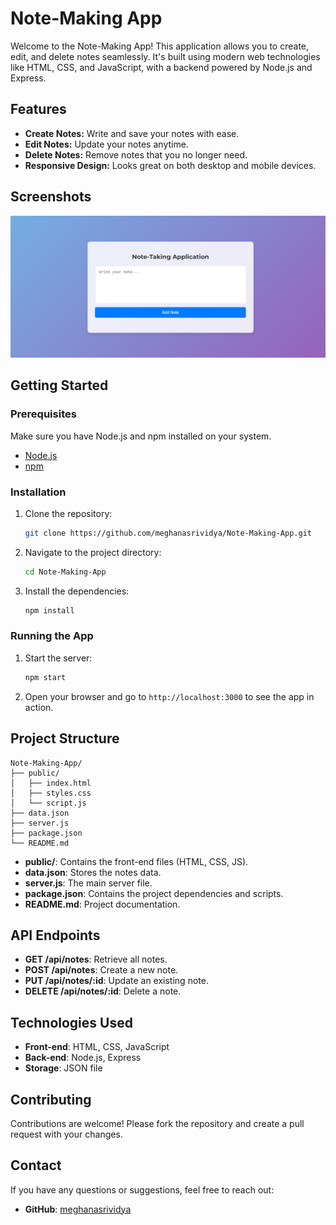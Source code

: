 # Note-Making App

Welcome to the Note-Making App! This application allows you to create, edit, and delete notes seamlessly. It's built using modern web technologies like HTML, CSS, and JavaScript, with a backend powered by Node.js and Express.

## Features

- **Create Notes:** Write and save your notes with ease.
- **Edit Notes:** Update your notes anytime.
- **Delete Notes:** Remove notes that you no longer need.
- **Responsive Design:** Looks great on both desktop and mobile devices.

## Screenshots

![Project Image](image.png)


## Getting Started

### Prerequisites

Make sure you have Node.js and npm installed on your system.

- [Node.js](https://nodejs.org/)
- [npm](https://www.npmjs.com/)

### Installation

1. Clone the repository:

    ```sh
    git clone https://github.com/meghanasrividya/Note-Making-App.git
    ```

2. Navigate to the project directory:

    ```sh
    cd Note-Making-App
    ```

3. Install the dependencies:

    ```sh
    npm install
    ```

### Running the App

1. Start the server:

    ```sh
    npm start
    ```

2. Open your browser and go to `http://localhost:3000` to see the app in action.

## Project Structure

```plaintext
Note-Making-App/
├── public/
│   ├── index.html
│   ├── styles.css
│   └── script.js
├── data.json
├── server.js
├── package.json
└── README.md
```

- **public/**: Contains the front-end files (HTML, CSS, JS).
- **data.json**: Stores the notes data.
- **server.js**: The main server file.
- **package.json**: Contains the project dependencies and scripts.
- **README.md**: Project documentation.

## API Endpoints

- **GET /api/notes**: Retrieve all notes.
- **POST /api/notes**: Create a new note.
- **PUT /api/notes/:id**: Update an existing note.
- **DELETE /api/notes/:id**: Delete a note.

## Technologies Used

- **Front-end**: HTML, CSS, JavaScript
- **Back-end**: Node.js, Express
- **Storage**: JSON file

## Contributing

Contributions are welcome! Please fork the repository and create a pull request with your changes.



## Contact

If you have any questions or suggestions, feel free to reach out:

- **GitHub**: [meghanasrividya](https://github.com/meghanasrividya)